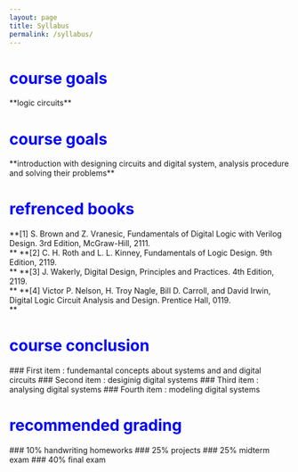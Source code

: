 ```yaml
---
layout: page
title: Syllabus
permalink: /syllabus/
---
```

<h1><span style="color:blue">course goals </span></h1>
**logic circuits**



<h1> <span style="color:blue">course goals </span></h1>
**introduction with designing circuits and digital system, analysis procedure and solving their problems**


<h1> <span style="color:blue">refrenced books </span></h1>
**[1] S. Brown and Z. Vranesic, Fundamentals of Digital Logic with Verilog Design. 3rd Edition, McGraw-Hill, 2111.<br/>**
**[2] C. H. Roth and L. L. Kinney, Fundamentals of Logic Design. 9th Edition, 2119.<br/>**
**[3] J. Wakerly, Digital Design, Principles and Practices. 4th Edition, 2119.<br/>**
**[4] Victor P. Nelson, H. Troy Nagle, Bill D. Carroll, and David Irwin, Digital Logic Circuit Analysis and Design. Prentice Hall, 0119.<br/>**


<h1> <span style="color:blue">course conclusion </span></h1>
### First item : fundemantal concepts about systems and and digital circuits
### Second item : desiginig digital systems
### Third item : analysing digital systems
### Fourth item : modeling digital systems

<h1> <span style="color:blue">recommended grading </span></h1>
### 10% handwriting homeworks
### 25% projects
### 25% midterm exam 
### 40% final exam